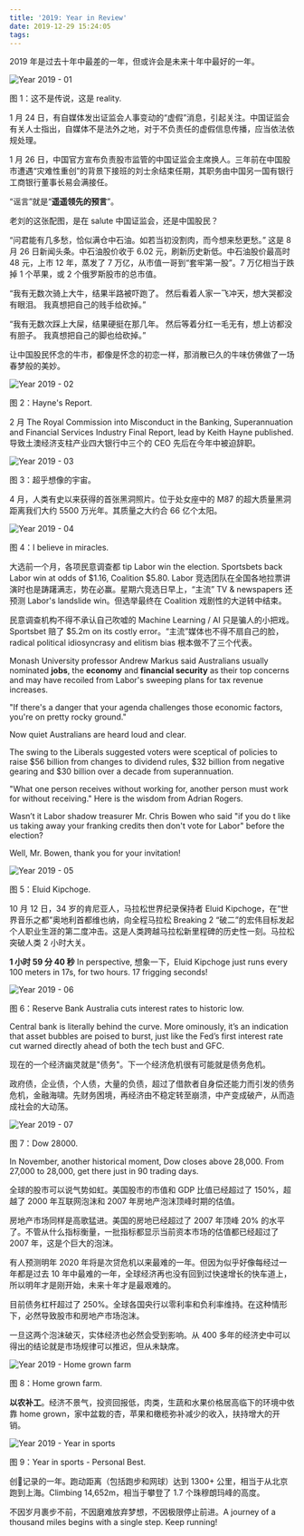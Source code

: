 ```yaml
---
title: '2019: Year in Review'
date: 2019-12-29 15:24:05
tags:
---
```


2019 年是过去十年中最差的一年，但或许会是未来十年中最好的一年。

![Year 2019 - 01](/blog/img/Year%202019%20-%2001.jpg "Year 2019 - 01")

图 1：这不是传说，这是 reality.

1 月 24 日，有自媒体发出证监会人事变动的“虚假”消息，引起关注。中国证监会有关人士指出，自媒体不是法外之地，对于不负责任的虚假信息传播，应当依法依规处理。

1 月 26 日，中国官方宣布负责股市监管的中国证监会主席换人。三年前在中国股市遭遇“灾难性重创”的背景下接班的刘士余结束任期，其职务由中国另一国有银行工商银行董事长易会满接任。

 “谣言”就是“**遥遥领先的预言**”。

老刘的这张配图，是在 salute 中国证监会，还是中国股民？

“问君能有几多愁，恰似满仓中石油。如若当初没割肉，而今想来愁更愁。” 这是 8 月 26 日新闻头条。中石油股价收于 6.02 元，刷新历史新低。中石油股价最高时 48 元，上市 12 年，蒸发了 7 万亿，从市值一哥到“套牢第一股”。7 万亿相当于跌掉 1 个苹果，或 2 个俄罗斯股市的总市值。

“我有无数次骑上大牛，结果半路被吓跑了。 然后看着人家一飞冲天，想大哭都没有眼泪。 我真想把自己的贱手给砍掉。”

“我有无数次踩上大屎，结果硬挺在那几年。 然后等着分红一毛无有，想上访都没有胆子。 我真想把自己的脚也给砍掉。”

让中国股民怀念的牛市，都像是怀念的初恋一样，那消散已久的牛味仿佛做了一场春梦般的美妙。

![Year 2019 - 02](/blog/img/Year%202019%20-%2002.jpg "Year 2019 - 02")

图 2：Hayne's Report.

2 月 The Royal Commission into Misconduct in the Banking, Superannuation and Financial Services Industry Final Report, lead by Keith Hayne published. 导致土澳经济支柱产业四大银行中三个的 CEO 先后在今年中被迫辞职。

![Year 2019 - 03](/blog/img/Year%202019%20-%2003.jpg "Year 2019 - 03")

图 3：超乎想像的宇宙。

4 月，人类有史以来获得的首张黑洞照片。位于处女座中的 M87 的超大质量黑洞距离我们大约 5500 万光年。其质量之大约合 66 亿个太阳。

![Year 2019 - 04](/blog/img/Year%202019%20-%2004.jpg "Year 2019 - 04")

图 4：I believe in miracles.

大选前一个月，各项民意调查都 tip Labor win the election. Sportsbets back Labor win at odds of $1.16, Coalition $5.80. Labor 竞选团队在全国各地拉票讲演时也是踌躇满志，势在必赢。星期六竞选日早上，“主流” TV & newspapers 还预测 Labor's landslide win。但选举最终在 Coalition 戏剧性的大逆转中结束。

民意调查机构不得不承认自己吹嘘的 Machine Learning / AI 只是骗人的小把戏。Sportsbet 赔了 $5.2m on its costly error。“主流”媒体也不得不扇自己的脸，radical political idiosyncrasy and elitism bias 根本做不了三个代表。

Monash University professor Andrew Markus said Australians usually nominated **jobs**, the **economy** and **financial security** as their top concerns and may have recoiled from Labor's sweeping plans for tax revenue increases.

"If there's a danger that your agenda challenges those economic factors, you're on pretty rocky ground."

Now quiet Australians are heard loud and clear.

The swing to the Liberals suggested voters were sceptical of policies to raise $56 billion from changes to dividend rules, $32 billion from negative gearing and $30 billion over a decade from superannuation.

"What one person receives without working for, another person must work for without receiving." Here is the wisdom from Adrian Rogers.

Wasn’t it Labor shadow treasurer Mr. Chris Bowen who said "if you do t like us taking away your franking credits then don't vote for Labor" before the election?

Well, Mr. Bowen, thank you for your invitation!

![Year 2019 - 05](/blog/img/Year%202019%20-%2005.jpg "Year 2019 - 05")

图 5：Eluid Kipchoge.

10 月 12 日，34 岁的肯尼亚人，马拉松世界纪录保持者 Eluid Kipchoge，在“世界音乐之都”奥地利首都维也纳，向全程马拉松 Breaking 2 “破二”的宏伟目标发起个人职业生涯的第二度冲击。这是人类跨越马拉松新里程碑的历史性一刻。马拉松突破人类 2 小时大关。

**1 小时 59 分 40 秒** In perspective, 想象一下，Eluid Kipchoge just runs every 100 meters in 17s, for two hours. 17 frigging seconds!

![Year 2019 - 06](/blog/img/Year%202019%20-%2006.jpg "Year 2019 - 06")

图 6：Reserve Bank Australia cuts interest rates to historic low.

Central bank is literally behind the curve. More ominously, it’s an indication that asset bubbles are poised to burst, just like the Fed’s first interest rate cut warned directly ahead of both the tech bust and GFC.

现在的一个经济幽灵就是"债务"。下一个经济危机很有可能就是债务危机。

政府债，企业债，个人债，大量的负债，超过了借款者自身偿还能力而引发的债务危机，金融海啸。先财务困境，再经济由不稳定转至崩溃，中产变成破产，从而造成社会的大动荡。

![Year 2019 - 07](/blog/img/Year%202019%20-%2007.jpg "Year 2019 - 07")

图 7：Dow 28000.

In November, another historical moment, Dow closes above 28,000. From 27,000 to 28,000, get there just in 90 trading days.

全球的股市可以说气势如虹。美国股市的市值和 GDP 比值已经超过了 150%，超越了 2000 年互联网泡沫和 2007 年房地产泡沫顶峰时期的估值。

房地产市场同样是高歌猛进。美国的房地已经超过了 2007 年顶峰 20% 的水平了。不管从什么指标衡量，一批指标都显示当前资本市场的估值都已经超过了 2007 年，这是个巨大的泡沫。

有人预测明年 2020 年将是次贷危机以来最难的一年。但因为似乎好像每经过一年都是过去 10 年中最难的一年，全球经济再也没有回到过快速增长的快车道上，所以明年才是刚开始，未来十年才是最艰难的。

目前债务杠杆超过了 250%。全球各国央行以零利率和负利率维持。在这种情形下，必然导致股市和房地产市场泡沫。

一旦这两个泡沫破灭，实体经济也必然会受到影响。从 400 多年的经济史中可以得出的结论就是市场规律可以推迟，但从未缺席。

![Year 2019 - Home grown farm](https://lh3.googleusercontent.com/pKuf-FR-xupJa_XNu82ZZ2CrJ0f686G9e9c-AfS4Y6iXFFVGn8FoFGF0vPojRNRvw6bjveJWzvYsyNUVLDqnwvgrXM9AROTtl-3s1r4IfPG8lrfx59jTGyAbNAAq2yjGLmTjEsccISrpzEIaRNFUJiVDUkqojGPEELUbHPcXB58roLBds3gc89vP-Y2AcbocjZB-btxEIYAUS3SKMcX7G-DLHvumHqM4V8yCNKKM0AT5-lkiU-W7nTwrronm6GkqP2SMiddlHcJQsyc2-vc-jeRl8XYd3shPitAjT4ipzTtq0p4fYA7e9Q6HkEe9pIVbcMGmUt9vxZq0YayACCZW6I7QeqPHYi-wpoznFaWDEq4VnGk56vQnb7n3zsc4k0jSnpYonYz97KEz03j2zJhkvbDnTXks6ZcnnbP7TqmmL0ySkKM3gjWBz9IScNZU-dz2E3GCpeNvuZW1NgxvkF-It4918_Mm8Sl2TIYmdsrFdJ6MO_Rzk2PcLaoiGuJtS6lVxJhSb_h5yRNbBk8ev_mmypoangxgHdZKbHC3ytduJbkExXNwW4T6vsWFqdNLNNiDfsVBraOlYPXT0rwCeky-_PlcITAKyPA_jxchRY9cxrwg2dSGERJNYRkWlhgXHD5kzU2q9IkQ4p68u-Y5Opo35ttlrc0F_7C-O87yXv-RLsgRz4fDHOoW1pE=w1440-h2151-no "Year 2019 - Home grown farm")

图 8：Home grown farm.

**以农补工**。经济不景气，投资回报低，肉类，生蔬和水果价格居高临下的环境中依靠 home grown，家中盆栽的杏，苹果和橄榄弥补减少的收入，扶持增大的开销。

![Year 2019 - Year in sports](https://lh3.googleusercontent.com/PzzPXr-IUsEiCUhrAY0KcBzmss2d9lpcxL5ozlDY8O_ykzKUWnSnKYjXmKpdA1bF-VrT_S7Rdy3H136jzlu93vofXPrqVW0oqifSe0yylPV-qc9xRqtFUl_NW6ptvRAcVxZzWH5f0wYsgK4rnM5SnHGL-6O1y6j1ANAYtKc7yP_fATCiPrn5tuNFeMtInzU1pv80vJtA0xph6sQKp1TG9M0wNuAYgzsJ8l2lw5_8mbXPt8lwrxZWSnZyXDMddXTQyMy3917AHQQafuMUOne6kPreIVU2GuWWE1wsnadFDEyscehlGSUMhrSv1IqknOEk73yHxV6R2QwvEHCnPF-LDI9Pdw3loDUd5QFCgFCEnVLJgEMCIffYK8fq-ZJM6Unl3zIg9I0PI5vGQaWiirgmIz5susnZzjWNkBvrpyVfdolSkU-rhavrxeKYNWUCYISZcXHP6Ibbk4hpQnIcQpZzPGKeXA6lOiM0hKyP1qXGY69mkIdsh70KawopdiW6K5iLMJHNK0QJZ9TjC41aYsnGRGJ7pTTcm4WKpEGM-hZt9lGt9mqV1K8TilqeEm_HV2lnY3jsHcUUHqjcuW1kLui7VZ8nTYI59HAExZZ8myZpwhJRvVSXaaC4KHf2TlYooZoaOamEIV7lc21tvt2qXaY7g4sOQdC068q6ssgx8HdondROyjvEq4fs-AY=w1283-h1400-no "Year 2019 - Year in sports")

图 9：Year in sports - Personal Best.

创记录的一年。跑动距离（包括跑步和网球）达到 1300+ 公里，相当于从北京跑到上海。Climbing 14,652m，相当于攀登了 1.7 个珠穆朗玛峰的高度。

不因岁月裹步不前，不因磨难放弃梦想，不因极限停止前进。A journey of a thousand miles begins with a single step. Keep running!
